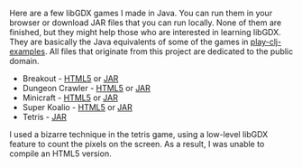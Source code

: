 Here are a few libGDX games I made in Java. You can run them in your browser or download JAR files that you can run locally. None of them are finished, but they might help those who are interested in learning libGDX. They are basically the Java equivalents of some of the games in [play-clj-examples](https://github.com/oakes/play-clj-examples). All files that originate from this project are dedicated to the public domain.

* Breakout - [HTML5](http://oakes.github.io/libgdx-examples/breakout/) or [JAR](https://github.com/oakes/libgdx-examples/releases/download/1.0/breakout.jar)
* Dungeon Crawler - [HTML5](http://oakes.github.io/libgdx-examples/dungeon-crawler) or [JAR](https://github.com/oakes/libgdx-examples/releases/download/1.0/dungeon-crawler.jar)
* Minicraft - [HTML5](http://oakes.github.io/libgdx-examples/minicraft/) or [JAR](https://github.com/oakes/libgdx-examples/releases/download/1.0/minicraft.jar)
* Super Koalio - [HTML5](http://oakes.github.io/libgdx-examples/super-koalio/) or [JAR](https://github.com/oakes/libgdx-examples/releases/download/1.0/super-koalio.jar)
* Tetris - [JAR](https://github.com/oakes/libgdx-examples/releases/download/1.0/tetris.jar)

I used a bizarre technique in the tetris game, using a low-level libGDX feature to count the pixels on the screen. As a result, I was unable to compile an HTML5 version.
